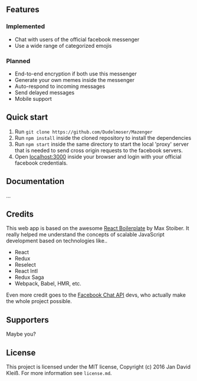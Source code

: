 ## Features

### Implemented
* Chat with users of the official facebook messenger
* Use a wide range of categorized emojis

### Planned
* End-to-end encryption if both use this messenger
* Generate your own memes inside the messenger
* Auto-respond to incoming messages
* Send delayed messages
* Mobile support

## Quick start
1. Run `git clone https://github.com/Dudelmoser/Mazenger`
2. Run `npm install` inside the cloned repository to install the dependencies
3. Run `npm start` inside the same directory to start the local 'proxy' server that is needed to 
send cross origin requests to the facebook servers.
4. Open [localhost:3000](localhost:3000) inside your browser and login with your official facebook 
credentials.

## Documentation
...

## Credits
This web app is based on the awesome [React Boilerplate](https://github.com/mxstbr/react-boilerplate) 
by Max Stoiber. It really helped me understand the concepts of scalable JavaScript development based 
on technologies like..
* React
* Redux
* Reselect
* React Intl
* Redux Saga
* Webpack, Babel, HMR, etc.

Even more credit goes to the [Facebook Chat API](https://github.com/Schmavery/facebook-chat-api)
devs, who actually make the whole project possible.

## Supporters
Maybe you?

## License
This project is licensed under the MIT license, Copyright (c) 2016 Jan David Kleiß. 
For more information see `license.md`.
